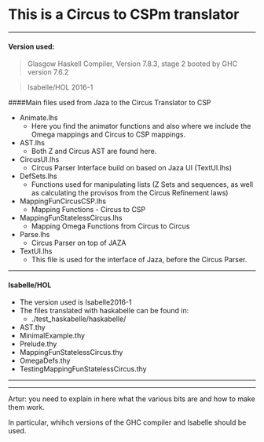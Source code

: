 # This is a Circus to CSPm translator

***
#### Version used:

> Glasgow Haskell Compiler, Version 7.8.3, stage 2 booted by GHC version 7.6.2

> Isabelle/HOL 2016-1

####Main files used from Jaza to the Circus Translator to CSP

*  Animate.lhs
	+ Here you find the animator functions and also where we include the Omega mappings and Circus to CSP mappings.
* AST.lhs
	+ Both Z and Circus AST are found here.
* CircusUI.lhs
	+ Circus Parser Interface build on based on Jaza UI (TextUI.lhs)
* DefSets.lhs
	+ Functions used for manipulating lists (Z Sets and sequences, as well as calculating the provisos from the Circus Refinement laws)
* MappingFunCircusCSP.lhs
	+ Mapping Functions - Circus to CSP
* MappingFunStatelessCircus.lhs
	+ Mapping Omega Functions from Circus to Circus
* Parse.lhs
	+ Circus Parser on top of JAZA
* TextUI.lhs
	+ This file is used for the interface of Jaza, before the Circus Parser.


***
#### Isabelle/HOL

* The version used is Isabelle2016-1
* The files translated with haskabelle can be found in:
	+ ./test_haskabelle/haskabelle/
* AST.thy
* MinimalExample.thy
* Prelude.thy
* MappingFunStatelessCircus.thy
* OmegaDefs.thy
* TestingMappingFunStatelessCircus.thy

------------------------------------------------------------------------------------------------------------------------

***

Artur: you need to explain in here what the various bits are and how to make them work.

In particular, whihch versions of the GHC compiler and Isabelle should be used.